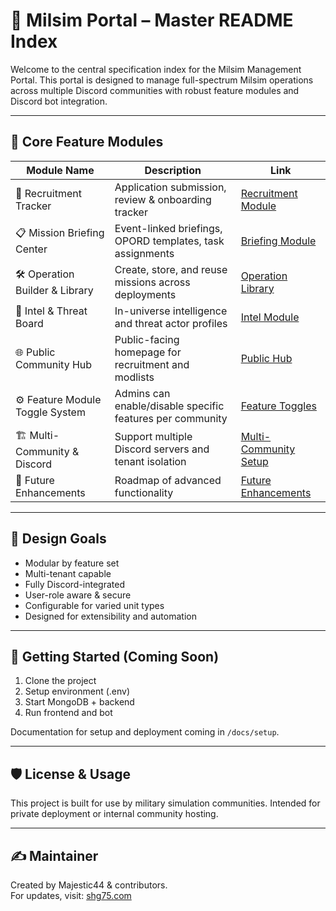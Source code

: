# 🧭 Milsim Portal – Master README Index

Welcome to the central specification index for the Milsim Management Portal. This portal is designed to manage full-spectrum Milsim operations across multiple Discord communities with robust feature modules and Discord bot integration.

---

## 🧱 Core Feature Modules

| Module Name                     | Description                                              | Link                                               |
|--------------------------------|----------------------------------------------------------|----------------------------------------------------|
| 📝 Recruitment Tracker          | Application submission, review & onboarding tracker     | [Recruitment Module](recruitment-application-tracker.md) |
| 📋 Mission Briefing Center      | Event-linked briefings, OPORD templates, task assignments| [Briefing Module](mission-briefing-planning-center.md) |
| 🛠️ Operation Builder & Library | Create, store, and reuse missions across deployments     | [Operation Library](operation-builder-mission-library.md) |
| 🧠 Intel & Threat Board         | In-universe intelligence and threat actor profiles       | [Intel Module](intel-threat-board.md)             |
| 🌐 Public Community Hub         | Public-facing homepage for recruitment and modlists      | [Public Hub](public-community-hub.md)             |
| ⚙️ Feature Module Toggle System| Admins can enable/disable specific features per community| [Feature Toggles](feature-module-toggles.md)      |
| 🏗️ Multi-Community & Discord    | Support multiple Discord servers and tenant isolation    | [Multi-Community Setup](multi-community-discord-integration.md) |
| 🚀 Future Enhancements          | Roadmap of advanced functionality                        | [Future Enhancements](future-enhancements-planning.md) |

---

## 📐 Design Goals

- Modular by feature set
- Multi-tenant capable
- Fully Discord-integrated
- User-role aware & secure
- Configurable for varied unit types
- Designed for extensibility and automation

---

## 📌 Getting Started (Coming Soon)

1. Clone the project
2. Setup environment (.env)
3. Start MongoDB + backend
4. Run frontend and bot

Documentation for setup and deployment coming in `/docs/setup`.

---

## 🛡️ License & Usage

This project is built for use by military simulation communities. Intended for private deployment or internal community hosting.

---

## ✍️ Maintainer

Created by Majestic44 & contributors.  
For updates, visit: [shg75.com](https://shg75.com)

